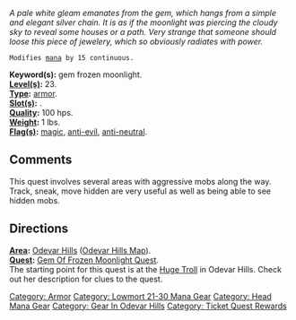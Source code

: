 *A pale white gleam emanates from the gem, which hangs from a simple and
elegant silver chain. It is as if the moonlight was piercing the cloudy
sky to reveal some houses or a path. Very strange that someone should
loose this piece of jewelery, which so obviously radiates with power.*

`Modifies `[`mana`](Mana_Points "wikilink")` by 15 continuous.`

**Keyword(s):** gem frozen moonlight.  
**[Level(s)](Object_Level "wikilink"):** 23.  
**[Type](:Category:_Object_Types "wikilink"):**
[armor](:Category:_Armor "wikilink").  
**[Slot(s)](Object_Slots "wikilink"):** <worn on head>.  
**[Quality](Object_Quality "wikilink"):** 100 hps.  
**[Weight](Object_Weight "wikilink"):** 1 lbs.  
**[Flag(s)](:Category:_Object_Flags "wikilink"):**
[magic](Magic_Flag "wikilink"), [anti-evil](Anti-Evil_Flag "wikilink"),
[anti-neutral](Anti-Neutral_Flag "wikilink").  

## Comments

This quest involves several areas with aggressive mobs along the way.
Track, sneak, move hidden are very useful as well as being able to see
hidden mobs.

## Directions

**[Area](:Category:_Areas "wikilink"):** [Odevar
Hills](:Category:_Odevar_Hills "wikilink") ([Odevar Hills
Map](Odevar_Hills_Map "wikilink")).  
**[Quest](:Category:_Ticket_Quests "wikilink"):** [Gem Of Frozen
Moonlight Quest](Gem_Of_Frozen_Moonlight_Quest "wikilink").  
The starting point for this quest is at the [Huge
Troll](Huge_Troll "wikilink") in Odevar Hills. Check out her description
for clues to the quest.

[Category: Armor](Category:_Armor "wikilink") [Category: Lowmort 21-30
Mana Gear](Category:_Lowmort_21-30_Mana_Gear "wikilink") [Category: Head
Mana Gear](Category:_Head_Mana_Gear "wikilink") [Category: Gear In
Odevar Hills](Category:_Gear_In_Odevar_Hills "wikilink") [Category:
Ticket Quest Rewards](Category:_Ticket_Quest_Rewards "wikilink")
